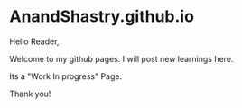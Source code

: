 # AnandShastry.github.io

Hello Reader,

Welcome to my github pages. I will post new learnings here. 

Its a "Work In progress" Page.

Thank you!
